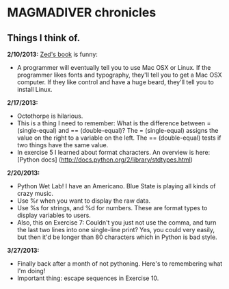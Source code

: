 MAGMADIVER chronicles
=====================
Things I think of.
---------------------

**2/10/2013:**
[Zed's book](http://learnpythonthehardway.org/book/ex0.html) is funny:
* A programmer will eventually tell you to use Mac OSX or Linux. If the programmer likes fonts and typography, they'll tell you to get a Mac OSX computer. If they like control and have a huge beard, they'll tell you to install Linux.

**2/17/2013:**
* Octothorpe is hilarious. 
* This is a thing I need to remember: What is the difference between = (single-equal) and == (double-equal)? The = (single-equal) assigns the value on the right to a variable on the left. The == (double-equal) tests if two things have the same value.
* In exercise 5 I learned about format characters. An overview is here: [Python docs] (http://docs.python.org/2/library/stdtypes.html)  

**2/20/2013:**
* Python Wet Lab! I have an Americano. Blue State is playing all kinds of crazy music. 
* Use %r when you want to display the raw data. 
* Use %s for strings, and %d for numbers. These are format types to display variables to users.
* Also, this on Exercise 7: Couldn't you just not use the comma, and turn the last two lines into one single-line print? Yes, you could very easily, but then it'd be longer than 80 characters which in Python is bad style.

**3/27/2013:**
* Finally back after a month of not pythoning. Here's to remembering what I'm doing!
* Important thing: escape sequences in Exercise 10. 